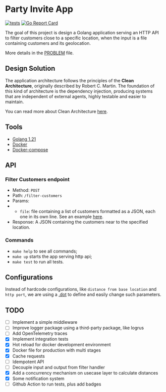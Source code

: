 # Party Invite App

[![tests](https://github.com/tonytcb/party-invite/actions/workflows/makefile.yml/badge.svg)](https://github.com/tonytcb/party-invite/actions/workflows/makefile.yml)
[![Go Report Card](https://goreportcard.com/badge/github.com/tonytcb/party-invite)](https://goreportcard.com/report/github.com/tonytcb/party-invite)

The goal of this project is design a Golang application serving an HTTP API to filter customers close to a specific location, when the input is a file containing customers and its geolocation.

More details in the [PROBLEM](PROBLEM.md) file.

## Design Solution

The application architecture follows the principles of the **Clean Architecture**, originally described by Robert C. Martin. The foundation of this kind of architecture is the dependency injection, producing systems that are independent of external agents, highly testable and easier to maintain.

You can read more about Clean Architecture [here](https://blog.cleancoder.com/uncle-bob/2012/08/13/the-clean-architecture.html).

## Tools

- [Golang 1.21](https://go.dev/)
- [Docker](https://www.docker.com/)
- [Docker-compose](https://docs.docker.com/compose/)

## API

### Filter Customers endpoint

- Method: `POST`
- Path: `/filter-customers`
- Params:
- - `file`: file containing a list of customers formatted as a JSON, each one in its own line. See an example [here](./Data/customers.txt).
- Response: A JSON containing the customers near to the specified location.

### Commands

- `make help` to see all commands;
- `make up` starts the app serving http api;
- `make test` to run all tests.

## Configurations

Instead of hardcode configurations, like `distance from base location` and `http port`, we are using a [.dot](./app.env) to define and easily change such parameters.

## TODO

- [ ] Implement a simple middleware
- [ ] Improve logger package using a third-party package, like logrus
- [ ] Add OpenTelemetry traces
- [x] Implement integration tests
- [x] Hot reload for docker development environment
- [x] Docker file for production with multi stages
- [x] Cache requests
- [ ] Idempotent API
- [ ] Decouple input and output from filter handler
- [x] Add a concurrency mechanism on usecase layer to calculate distances 
- [x] Some notification system
- [ ] Github Action to run tests, plus add badges